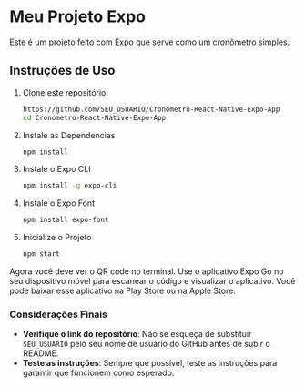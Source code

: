 # Meu Projeto Expo

Este é um projeto feito com Expo que serve como um cronômetro simples.

## Instruções de Uso

1. Clone este repositório:
   ```bash
   https://github.com/SEU_USUARIO/Cronometro-React-Native-Expo-App
   cd Cronometro-React-Native-Expo-App
2. Instale as Dependencias
   ```bash
   npm install
3. Instale o Expo CLI
   ```bash
   npm install -g expo-cli
4. Instale o Expo Font
   ```bash
   npm install expo-font
5. Inicialize o Projeto
   ```bash
   npm start

Agora você deve ver o QR code no terminal. Use o aplicativo Expo Go no seu dispositivo móvel para escanear o código e visualizar o aplicativo. Você pode baixar esse aplicativo na Play Store ou na Apple Store.

### Considerações Finais

- **Verifique o link do repositório**: Não se esqueça de substituir `SEU_USUARIO` pelo seu nome de usuário do GitHub antes de subir o README.
- **Teste as instruções**: Sempre que possível, teste as instruções para garantir que funcionem como esperado.

